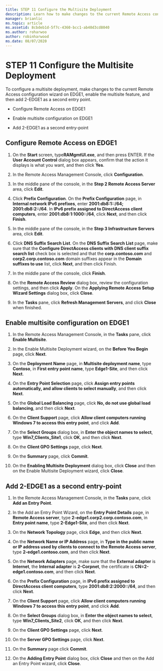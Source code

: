 ```yaml
---
title: STEP 11 Configure the Multisite Deployment
description: Learn how to make changes to the current Remote Access configuration wizard on EDGE1, enable the multisite feature, and then add 2-EDGE1 as a second entry point.
manager: brianlic
ms.topic: article
ms.assetid: 8cbdeb1d-5f7c-4360-bcc1-ab40d3cd8040
ms.author: roharwoo
author: robinharwood
ms.date: 08/07/2020
---
```

# STEP 11 Configure the Multisite Deployment

To configure a multisite deployment, make changes to the current Remote Access configuration wizard on EDGE1, enable the multisite feature, and then add 2-EDGE1 as a second entry point.

- Configure Remote Access on EDGE1

- Enable multisite configuration on EDGE1

- Add 2-EDGE1 as a second entry-point

## <a name="configDA"></a>Configure Remote Access on EDGE1

1.  On the **Start** screen, type**RAMgmtUI.exe**, and then press ENTER. If the **User Account Control** dialog box appears, confirm that the action it displays is what you want, and then click **Yes**.

2.  In the Remote Access Management Console, click **Configuration**.

3.  In the middle pane of the console, in the **Step 2 Remote Access Server** area, click **Edit**.

4.  Click **Prefix Configuration**. On the **Prefix Configuration** page, in **Internal network IPv6 prefixes**, enter **2001:db8:1::/64; 2001:db8:2::/64**. In **IPv6 prefix assigned to DirectAccess client computers**, enter **2001:db8:1:1000::/64**, click **Next**, and then click **Finish**.

5.  In the middle pane of the console, in the **Step 3 Infrastructure Servers** area, click **Edit**.

6.  Click **DNS Suffix Search List**. On the **DNS Suffix Search List** page, make sure that the **Configure DirectAccess clients with DNS client suffix search list** check box is selected and that the **corp.contoso.com** and **corp2.corp.contoso.com** domain suffixes appear in the **Domain suffixes to use** list, click **Next**, and then click Finish.

7.  In the middle pane of the console, click **Finish**.

8.  On the **Remote Access Review** dialog box, review the configuration settings, and then click **Apply**. On the **Applying Remote Access Setup Wizard Settings** dialog box, click **Close**.

9. In the **Tasks** pane, click **Refresh Management Servers**, and click **Close** when finished.

## <a name="EnabledMultisite"></a>Enable multisite configuration on EDGE1

1.  In the Remote Access Management Console, in the **Tasks** pane, click **Enable Multisite**.

2.  In the Enable Multisite Deployment wizard, on the **Before You Begin** page, click **Next**.

3.  On the **Deployment Name** page, in **Multisite deployment name**, type **Contoso**, in **First entry point name**, type **Edge1-Site**, and then click **Next**.

4.  On the **Entry Point Selection** page, click **Assign entry points automatically, and allow clients to select manually**, and then click **Next**.

5.  On the **Global Load Balancing** page, click **No, do not use global load balancing**, and then click **Next**.

6.  On the **Client Support** page, click **Allow client computers running Windows 7 to access this entry point**, and click **Add**.

7.  On the **Select Groups** dialog box, in **Enter the object names to select**, type **Win7_Clients_Site1**, click **OK**, and then click **Next**.

8.  On the **Client GPO Settings** page, click **Next**.

9. On the **Summary** page, click **Commit**.

10. On the **Enabling Multisite Deployment** dialog box, click **Close** and then on the Enable Multisite Deployment wizard, click **Close**.

## <a name="AddEP"></a>Add 2-EDGE1 as a second entry-point

1.  In the Remote Access Management Console, in the **Tasks** pane, click **Add an Entry Point**.

2.  In the Add an Entry Point Wizard, on the **Entry Point Details** page, in **Remote Access server**, type **2-edge1.corp2.corp.contoso.com**, in **Entry point name**, type **2-Edge1-Site**, and then click **Next**.

3.  On the **Network Topology** page, click **Edge**, and then click **Next**.

4.  On the **Network Name or IP Address** page, in **Type in the public name or IP address used by clients to connect to the Remote Access server**, type **2-edge1.contoso.com**, and then click **Next**.

5.  On the **Network Adapters** page, make sure that the **External adapter** is **Internet**, the **Internal adapter** is **2-Corpnet**, the certificate is **CN=2-edge1.contoso.com**, and then click **Next**.

6.  On the **Prefix Configuration** page, in **IPv6 prefix assigned to DirectAccess client computers**, type **2001:db8:2:2000::/64**, and then click **Next**.

7.  On the **Client Support** page, click **Allow client computers running Windows 7 to access this entry point**, and click **Add**.

8.  On the **Select Groups** dialog box, in **Enter the object names to select**, type **Win7_Clients_Site2**, click **OK**, and then click **Next**.

9. On the **Client GPO Settings** page, click **Next**.

10. On the **Server GPO Settings** page, click **Next**.

11. On the **Summary** page click **Commit**.

12. On the **Adding Entry Point** dialog box, click **Close** and then on the Add an Entry Point wizard, click **Close**.



